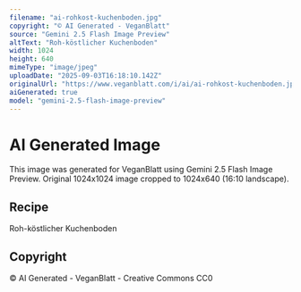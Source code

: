 ```yaml
---
filename: "ai-rohkost-kuchenboden.jpg"
copyright: "© AI Generated - VeganBlatt"
source: "Gemini 2.5 Flash Image Preview"
altText: "Roh-köstlicher Kuchenboden"
width: 1024
height: 640
mimeType: "image/jpeg"
uploadDate: "2025-09-03T16:18:10.142Z"
originalUrl: "https://www.veganblatt.com/i/ai/ai-rohkost-kuchenboden.jpg"
aiGenerated: true
model: "gemini-2.5-flash-image-preview"
---
```


# AI Generated Image

This image was generated for VeganBlatt using Gemini 2.5 Flash Image Preview.
Original 1024x1024 image cropped to 1024x640 (16:10 landscape).

## Recipe
Roh-köstlicher Kuchenboden

## Copyright
© AI Generated - VeganBlatt - Creative Commons CC0
